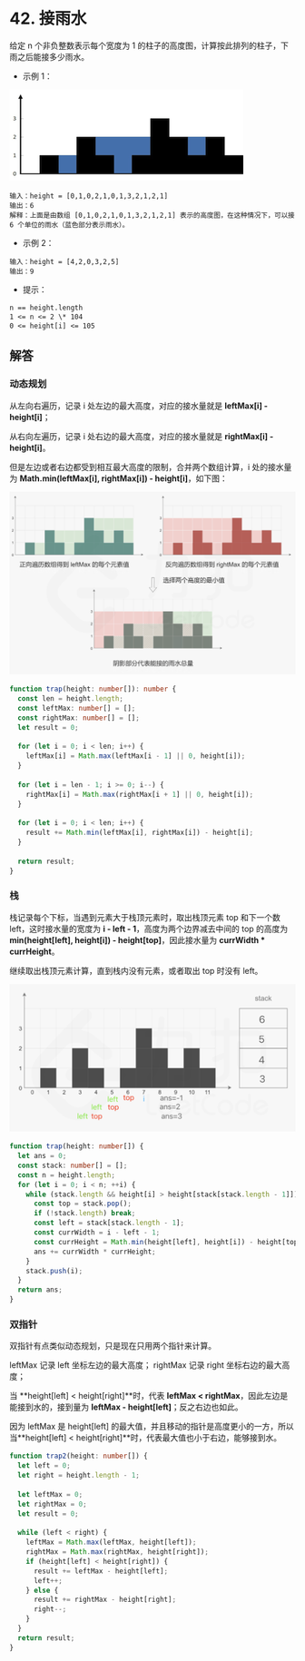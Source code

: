 # 42. 接雨水

给定 n 个非负整数表示每个宽度为 1 的柱子的高度图，计算按此排列的柱子，下雨之后能接多少雨水。

- 示例 1：

![](2022-09-26-14-30-15.png)

```
输入：height = [0,1,0,2,1,0,1,3,2,1,2,1]
输出：6
解释：上面是由数组 [0,1,0,2,1,0,1,3,2,1,2,1] 表示的高度图，在这种情况下，可以接 6 个单位的雨水（蓝色部分表示雨水）。
```

- 示例 2：

```
输入：height = [4,2,0,3,2,5]
输出：9
```

- 提示：

```
n == height.length
1 <= n <= 2 \* 104
0 <= height[i] <= 105
```

## 解答

### 动态规划

从左向右遍历，记录 i 处左边的最大高度，对应的接水量就是 **leftMax[i] - height[i]**；

从右向左遍历，记录 i 处右边的最大高度，对应的接水量就是 **rightMax[i] - height[i]**。

但是左边或者右边都受到相互最大高度的限制，合并两个数组计算，i 处的接水量为 **Math.min(leftMax[i], rightMax[i]) - height[i]**，如下图：

![](2022-09-26-14-41-15.png)

```ts
function trap(height: number[]): number {
  const len = height.length;
  const leftMax: number[] = [];
  const rightMax: number[] = [];
  let result = 0;

  for (let i = 0; i < len; i++) {
    leftMax[i] = Math.max(leftMax[i - 1] || 0, height[i]);
  }

  for (let i = len - 1; i >= 0; i--) {
    rightMax[i] = Math.max(rightMax[i + 1] || 0, height[i]);
  }

  for (let i = 0; i < len; i++) {
    result += Math.min(leftMax[i], rightMax[i]) - height[i];
  }

  return result;
}
```

### 栈

栈记录每个下标，当遇到元素大于栈顶元素时，取出栈顶元素 top 和下一个数 left，这时接水量的宽度为 **i - left - 1**，高度为两个边界减去中间的 top 的高度为 **min(height[left], height[i]) - height[top]**，因此接水量为 **currWidth \* currHeight**。

继续取出栈顶元素计算，直到栈内没有元素，或者取出 top 时没有 left。

![](2022-09-26-14-56-29.png)

```ts
function trap(height: number[]) {
  let ans = 0;
  const stack: number[] = [];
  const n = height.length;
  for (let i = 0; i < n; ++i) {
    while (stack.length && height[i] > height[stack[stack.length - 1]]) {
      const top = stack.pop();
      if (!stack.length) break;
      const left = stack[stack.length - 1];
      const currWidth = i - left - 1;
      const currHeight = Math.min(height[left], height[i]) - height[top!];
      ans += currWidth * currHeight;
    }
    stack.push(i);
  }
  return ans;
}
```

### 双指针

双指针有点类似动态规划，只是现在只用两个指针来计算。

leftMax 记录 left 坐标左边的最大高度；
rightMax 记录 right 坐标右边的最大高度；

当 **height[left] < height[right]**时，代表 **leftMax < rightMax**，因此左边是能接到水的，接到量为 **leftMax - height[left]**；反之右边也如此。

因为 leftMax 是 height[left] 的最大值，并且移动的指针是高度更小的一方，所以当**height[left] < height[right]**时，代表最大值也小于右边，能够接到水。

```ts
function trap2(height: number[]) {
  let left = 0;
  let right = height.length - 1;

  let leftMax = 0;
  let rightMax = 0;
  let result = 0;

  while (left < right) {
    leftMax = Math.max(leftMax, height[left]);
    rightMax = Math.max(rightMax, height[right]);
    if (height[left] < height[right]) {
      result += leftMax - height[left];
      left++;
    } else {
      result += rightMax - height[right];
      right--;
    }
  }
  return result;
}
```
